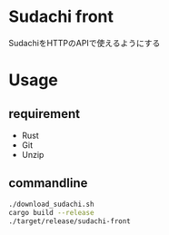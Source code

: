 # Sudachi front
SudachiをHTTPのAPIで使えるようにする

# Usage

## requirement
- Rust
- Git
- Unzip

## commandline
```bash
./download_sudachi.sh
cargo build --release
./target/release/sudachi-front
```
